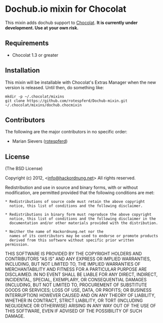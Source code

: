 # Dochub.io mixin for Chocolat

This mixin adds dochub support to [Chocolat](http://chocolatapp.com). **It is currently under development. Use at your own risk.**

## Requirements

 * Chocolat 1.3 or greater

## Installation

This mixin will be installable with Chocolat's Extras Manager when the new version is released. Until then, do something like:

	mkdir -p ~/.chocolat/mixins
	git clone https://github.com/rotespferd/Dochub-mixin.git ~/.chocolat/mixins/dochub.chocmixin

## Contributors

The following are the major contributors in no specific order:

  * Marian Sievers ([rotespferd](http://github.com/rotespferd))

## License 

(The BSD License)

Copyright (c) 2012, &lt;info@hackordnung.net&gt;
All rights reserved.

Redistribution and use in source and binary forms, with or without
modification, are permitted provided that the following conditions are met:

	* Redistributions of source code must retain the above copyright
	  notice, this list of conditions and the following disclaimer.
	  
	* Redistributions in binary form must reproduce the above copyright
	  notice, this list of conditions and the following disclaimer in the
	  documentation and/or other materials provided with the distribution.
	  
	* Neither the name of Hackordnung.net nor the
	  names of its contributors may be used to endorse or promote products
	  derived from this software without specific prior written permission.

THIS SOFTWARE IS PROVIDED BY THE COPYRIGHT HOLDERS AND CONTRIBUTORS "AS IS" AND
ANY EXPRESS OR IMPLIED WARRANTIES, INCLUDING, BUT NOT LIMITED TO, THE IMPLIED
WARRANTIES OF MERCHANTABILITY AND FITNESS FOR A PARTICULAR PURPOSE ARE
DISCLAIMED. IN NO EVENT SHALL <COPYRIGHT HOLDER> BE LIABLE FOR ANY
DIRECT, INDIRECT, INCIDENTAL, SPECIAL, EXEMPLARY, OR CONSEQUENTIAL DAMAGES
(INCLUDING, BUT NOT LIMITED TO, PROCUREMENT OF SUBSTITUTE GOODS OR SERVICES;
LOSS OF USE, DATA, OR PROFITS; OR BUSINESS INTERRUPTION) HOWEVER CAUSED AND
ON ANY THEORY OF LIABILITY, WHETHER IN CONTRACT, STRICT LIABILITY, OR TORT
(INCLUDING NEGLIGENCE OR OTHERWISE) ARISING IN ANY WAY OUT OF THE USE OF THIS
SOFTWARE, EVEN IF ADVISED OF THE POSSIBILITY OF SUCH DAMAGE.